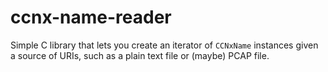 # ccnx-name-reader

Simple C library that lets you create an iterator of `CCNxName` instances
given a source of URIs, such as a plain text file or (maybe) PCAP file.